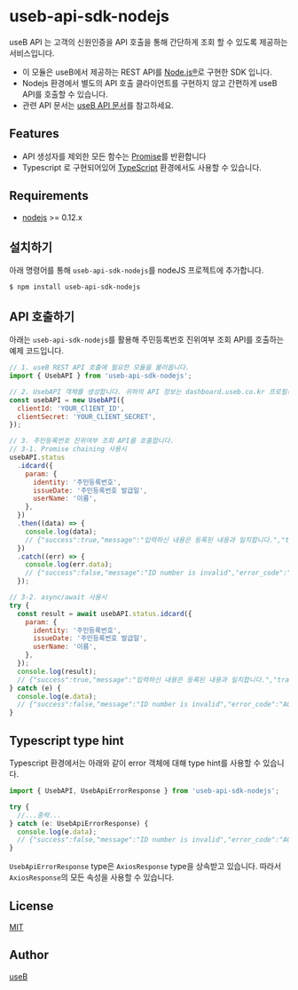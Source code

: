 # useb-api-sdk-nodejs

useB API 는 고객의 신원인증을 API 호출을 통해 간단하게 조회 할 수 있도록 제공하는 서비스입니다.

- 이 모듈은 useB에서 제공하는 REST API를 [Node.js®](https://nodejs.org/)로 구현한 SDK 입니다.
- Nodejs 환경에서 별도의 API 호출 클라이언트를 구현하지 않고 간편하게 useB API를 호출할 수 있습니다.
- 관련 API 문서는 [useB API 문서](https://docs.useb.co.kr/)를 참고하세요.

## Features

- API 생성자를 제외한 모든 함수는 [Promise](http://www.html5rocks.com/ko/tutorials/es6/promises/)를 반환합니다
- Typescript 로 구현되어있어 [TypeScript](https://www.typescriptlang.org/) 환경에서도 사용할 수 있습니다.

## Requirements

- [nodejs](https://github.com/nodejs/node) >= 0.12.x

## 설치하기

아래 명령어를 통해 `useb-api-sdk-nodejs`를 nodeJS 프로젝트에 추가합니다.

```
$ npm install useb-api-sdk-nodejs
```

## API 호출하기

아래는 `useb-api-sdk-nodejs`를 활용해 주민등록번호 진위여부 조회 API를 호출하는 예제 코드입니다.

```javascript
// 1. useB REST API 호출에 필요한 모듈을 불러옵니다.
import { UsebAPI } from 'useb-api-sdk-nodejs';

// 2. UsebAPI 객체를 생성합니다. 귀하의 API 정보는 dashboard.useb.co.kr 프로필(또는 내정보) > API KEYS를 참고해주세요.
const usebAPI = new UsebAPI({
  clientId: 'YOUR_ClIENT_ID',
  clientSecret: 'YOUR_CLIENT_SECRET',
});

// 3. 주민등록번호 진위여부 조회 API를 호출합니다.
// 3-1. Promise chaining 사용시
usebAPI.status
  .idcard({
    param: {
      identity: '주민등록번호',
      issueDate: '주민등록번호 발급일',
      userName: '이름',
    },
  })
  .then((data) => {
    console.log(data);
    // {"success":true,"message":"입력하신 내용은 등록된 내용과 일치합니다.","transaction_id":"605c77eeec82e373fdc11dee"}
  })
  .catch((err) => {
    console.log(err.data);
    // {"success":false,"message":"ID number is invalid","error_code":"A001","transaction_id":"5ff48526ec829f1fdfcb6a9b"}
  });

// 3-2. async/await 사용시
try {
  const result = await usebAPI.status.idcard({
    param: {
      identity: '주민등록번호',
      issueDate: '주민등록번호 발급일',
      userName: '이름',
    },
  });
  console.log(result);
  // {"success":true,"message":"입력하신 내용은 등록된 내용과 일치합니다.","transaction_id":"605c77eeec82e373fdc11dee"}
} catch (e) {
  console.log(e.data);
  // {"success":false,"message":"ID number is invalid","error_code":"A001","transaction_id":"5ff48526ec829f1fdfcb6a9b"}
}
```

## Typescript type hint

Typescript 환경에서는 아래와 같이 error 객체에 대해 type hint를 사용할 수 있습니다.

```typescript
import { UsebAPI, UsebApiErrorResponse } from 'useb-api-sdk-nodejs';

try {
  //...중략...
} catch (e: UsebApiErrorResponse) {
  console.log(e.data);
  // {"success":false,"message":"ID number is invalid","error_code":"A001","transaction_id":"5ff48526ec829f1fdfcb6a9b"}
}
```

`UsebApiErrorResponse` type은 `AxiosResponse` type을 상속받고 있습니다. 따라서 `AxiosResponse`의 모든 속성을 사용할 수 있습니다.

## License

[MIT](LICENSE)

## Author

[useB](https://useb.co.kr)

